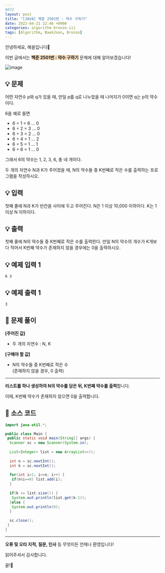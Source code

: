 ```yaml
---
#072
layout: post
title: "[JAVA] 백준 2501번 : 약수 구하기"
date: 2022-04-21 22:40 +0900
categories: algorithm bronze-iii
tags: [Algorithm, BaekJoon, Bronze]
---
```


안녕하세요, 해을입니다🦖

이번 글에서는 <span style="background-color:#f7ddbe">**백준 2501번 : 약수 구하기**</span> 문제에 대해 알아보겠습니다!

![image](https://user-images.githubusercontent.com/39720852/171325370-c963cf19-32c9-467d-aa5d-80ae614692e8.png)

## 💡 문제

어떤 자연수 p와 q가 있을 때, 만일 p를 q로 나누었을 때 나머지가 0이면 q는 p의 약수이다.

6을 예로 들면

* 6 ÷ 1 = 6 … 0
* 6 ÷ 2 = 3 … 0
* 6 ÷ 3 = 2 … 0
* 6 ÷ 4 = 1 … 2
* 6 ÷ 5 = 1 … 1
* 6 ÷ 6 = 1 … 0

그래서 6의 약수는 1, 2, 3, 6, 총 네 개이다.

두 개의 자연수 N과 K가 주어졌을 때, N의 약수들 중 K번째로 작은 수를 출력하는 프로그램을 작성하시오.

## 💡 입력

첫째 줄에 N과 K가 빈칸을 사이에 두고 주어진다. N은 1 이상 10,000 이하이다. K는 1 이상 N 이하이다.

## 💡 출력

첫째 줄에 N의 약수들 중 K번째로 작은 수를 출력한다. 만일 N의 약수의 개수가 K개보다 적어서 K번째 약수가 존재하지 않을 경우에는 0을 출력하시오.

## 💡 예제 입력 1

```
6 3
```

## 💡 예제 출력 1

```
3
```

## 🚩 문제 풀이

**[주어진 값]**

* 두 개의 자연수 : N, K

**[구해야 할 값]**

* N의 약수들 중 K번째로 작은 수  
(존재하지 않을 경우, 0 출력)

---

**리스트를 하나 생성하여 N의 약수를 담은 뒤, K번째 약수를 출력**합니다.

이때, K번째 약수가 존재하지 않으면 0을 출력합니다.

## 🚩 소스 코드

``` java
import java.util.*;

public class Main { 
 public static void main(String[] args) {  
  Scanner sc = new Scanner(System.in);
  
  List<Integer> list = new ArrayList<>();
  
  int n = sc.nextInt();
  int k = sc.nextInt();
  
  for(int i=1; i<=n; i++) {
   if(n%i==0) list.add(i);
  }
  
  if(k <= list.size()) {
   System.out.println(list.get(k-1));
  }else {
   System.out.println(0);
  }
  
  sc.close();
 }
}
```

---

**오류 및 오타 지적, 질문, 인사** 등 무엇이든 언제나 환영입니다!

읽어주셔서 감사합니다.

끝!🦕
